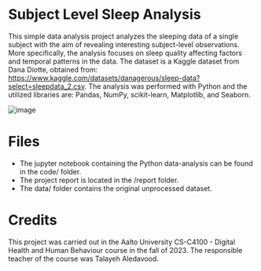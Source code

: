 # Subject Level Sleep Analysis
This simple data analysis project analyzes the sleeping data of a single subject with the aim of revealing interesting subject-level observations. More specifically, the analysis focuses on sleep quality affecting factors and temporal patterns in the data. The dataset is a Kaggle dataset from Dana Diotte, obtained from: https://www.kaggle.com/datasets/danagerous/sleep-data?select=sleepdata_2.csv. The analysis was performed with Python and the utilized libraries are: Pandas, NumPy, scikit-learn, Matplotlib, and Seaborn.

![image](https://github.com/jsimell/SleepAnalysis/assets/96237825/28792c7b-2abb-403a-98cc-3dd43a9d33b4)

# Files
- The jupyter notebook containing the Python data-analysis can be found in the code/ folder.
- The project report is located in the /report folder.
- The data/ folder contains the original unprocessed dataset.

# Credits
This project was carried out in the Aalto University CS-C4100 - Digital Health and Human Behaviour course in the fall of 2023. The responsible teacher of the course was Talayeh Aledavood.
